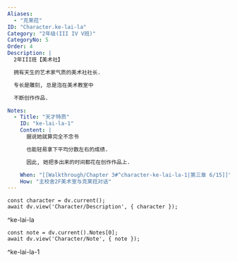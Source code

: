 ```yaml
---
Aliases:
  - "克莱菈"
ID: "Character.ke-lai-la"
Category: "2年级(III IV V班)"
CategoryNo: 5
Order: 4
Description: |
  2年III班【美术社】

  拥有天生的艺术家气质的美术社社长.

  专长是雕刻, 总是泡在美术教室中

  不断创作作品.

Notes:
  - Title: "天才特质"
    ID: "ke-lai-la-1"
    Content: |
      据说她就算完全不念书

      也能轻易拿下平均分数左右的成绩.

      因此, 她把多出来的时间都花在创作作品上.

    When: "[[Walkthrough/Chapter 3#^character-ke-lai-la-1|第三章 6/15]]"
    How: "主校舍2F美术室与克莱菈对话"
---
```

```dataviewjs
const character = dv.current();
await dv.view('Character/Description', { character });
```
^ke-lai-la

```dataviewjs
const note = dv.current().Notes[0];
await dv.view('Character/Note', { note });
```
^ke-lai-la-1
